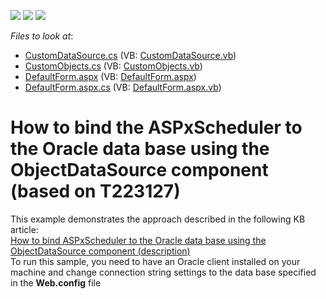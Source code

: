 <!-- default badges list -->
![](https://img.shields.io/endpoint?url=https://codecentral.devexpress.com/api/v1/VersionRange/128545936/14.2.6%2B)
[![](https://img.shields.io/badge/Open_in_DevExpress_Support_Center-FF7200?style=flat-square&logo=DevExpress&logoColor=white)](https://supportcenter.devexpress.com/ticket/details/T223139)
[![](https://img.shields.io/badge/📖_How_to_use_DevExpress_Examples-e9f6fc?style=flat-square)](https://docs.devexpress.com/GeneralInformation/403183)
<!-- default badges end -->
<!-- default file list -->
*Files to look at*:

* [CustomDataSource.cs](./CS/WebApplication1/CustomDataSource.cs) (VB: [CustomDataSource.vb](./VB/WebApplication1/CustomDataSource.vb))
* [CustomObjects.cs](./CS/WebApplication1/CustomObjects.cs) (VB: [CustomObjects.vb](./VB/WebApplication1/CustomObjects.vb))
* [DefaultForm.aspx](./CS/WebApplication1/DefaultForm.aspx) (VB: [DefaultForm.aspx](./VB/WebApplication1/DefaultForm.aspx))
* [DefaultForm.aspx.cs](./CS/WebApplication1/DefaultForm.aspx.cs) (VB: [DefaultForm.aspx.vb](./VB/WebApplication1/DefaultForm.aspx.vb))
<!-- default file list end -->
# How to bind the ASPxScheduler to the Oracle data base using the ObjectDataSource component (based on T223127)


<p>This example demonstrates the approach described in the following KB article:<br /><a href="https://www.devexpress.com/Support/Center/p/T223127">How to bind ASPxScheduler to the Oracle data base using the ObjectDataSource component (description)</a><br />To run this sample, you need to have an Oracle client installed on your machine and change connection string settings to the data base specified in the <strong>Web.config</strong> file</p>

<br/>


